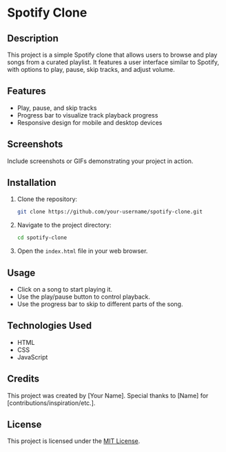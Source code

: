 # Spotify Clone

## Description
This project is a simple Spotify clone that allows users to browse and play songs from a curated playlist. It features a user interface similar to Spotify, with options to play, pause, skip tracks, and adjust volume.

## Features
- Play, pause, and skip tracks
- Progress bar to visualize track playback progress
- Responsive design for mobile and desktop devices

## Screenshots
Include screenshots or GIFs demonstrating your project in action.

## Installation
1. Clone the repository:
    ```bash
    git clone https://github.com/your-username/spotify-clone.git
    ```
2. Navigate to the project directory:
    ```bash
    cd spotify-clone
    ```
3. Open the `index.html` file in your web browser.

## Usage
- Click on a song to start playing it.
- Use the play/pause button to control playback.
- Use the progress bar to skip to different parts of the song.

## Technologies Used
- HTML
- CSS
- JavaScript

## Credits
This project was created by [Your Name]. Special thanks to [Name] for [contributions/inspiration/etc.].

## License
This project is licensed under the [MIT License](LICENSE).
